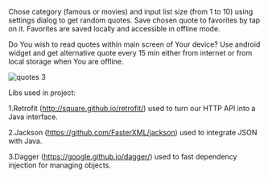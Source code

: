 Chose category (famous or movies) and input list size (from 1 to 10) using settings dialog to get random quotes. Save chosen quote to favorites by tap on it. Favorites are saved locally and accessible in offline mode. 



Do You wish to read quotes within main screen of Your device? Use android widget and get alternative quote every 15 min either from internet or from local storage when You are offline.




![quotes 3](https://user-images.githubusercontent.com/29121233/31219190-36fdc5c6-a9c5-11e7-9ec2-ad17a81977f3.gif)




Libs used in project:

1.Retrofit (http://square.github.io/retrofit/) used to turn our HTTP API into a Java interface.

2.Jackson (https://github.com/FasterXML/jackson) used to integrate JSON with Java.

3.Dagger (https://google.github.io/dagger/) used to fast dependency injection for managing objects.
